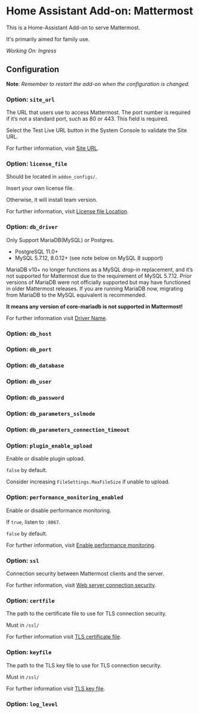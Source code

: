# Home Assistant Add-on: Mattermost

This is a Home-Assistant Add-on to serve Mattermost.

It's primarily aimed for family use.

_Working On: Ingress_

## Configuration

**Note**: _Remember to restart the add-on when the configuration is changed._

### Option: `site_url`

The URL that users use to access Mattermost. The port number is required if it’s not a standard port, such as 80 or 443. This field is required.

Select the Test Live URL button in the System Console to validate the Site URL.

For further information, visit [Site URL](https://docs.mattermost.com/configure/environment-configuration-settings.html#site-url).

### Option: `license_file`

Should be located in `addon_configs/`.

Insert your own license file.

Otherwise, it will install team version.

For further information, visit [License file Location](https://docs.mattermost.com/configure/environment-configuration-settings.html#license-file-location).

### Option: `db_driver`

Only Support MariaDB(MySQL) or Postgres.

- PostgreSQL 11.0+
- MySQL 5.7.12, 8.0.12+ (see note below on MySQL 8 support)

MariaDB v10+ no longer functions as a MySQL drop-in replacement, and it’s not supported for Mattermost due to the requirement of MySQL 5.7.12. Prior versions of MariaDB were not officially supported but may have functioned in older Mattermost releases. If you are running MariaDB now, migrating from MariaDB to the MySQL equivalent is recommended.

**It means any version of core-mariadb is not supported in Mattermost!**

For further information visit [Driver Name](https://docs.mattermost.com/configure/environment-configuration-settings.html#driver-name).

### Option: `db_host`

### Option: `db_port`

### Option: `db_database`

### Option: `db_user`

### Option: `db_password`

### Option: `db_parameters_sslmode`

### Option: `db_parameters_connection_timeout`

### Option: `plugin_enable_upload`

Enable or disable plugin upload.

`false` by default.

Consider increasing `FileSettings.MaxFileSize` if unable to upload.

### Option: `performance_monitoring_enabled`

Enable or disable performance monitoring.

If `true`, listen to `:8067`.

`false` by default.

For further information, visit [Enable performance monitoring](https://docs.mattermost.com/configure/environment-configuration-settings.html#enable-performance-monitoring).

### Option: `ssl`

Connection security between Mattermost clients and the server.

For further information, visit [Web server connection security](https://docs.mattermost.com/configure/environment-configuration-settings.html#web-server-connection-security).

### Option: `certfile`

The path to the certificate file to use for TLS connection security.

Must in `/ssl/`

For further information visit [TLS certificate file](https://docs.mattermost.com/configure/environment-configuration-settings.html#tls-certificate-file).

### Option: `keyfile`

The path to the TLS key file to use for TLS connection security.

Must in `/ssl/`

For further information visit [TLS key file](https://docs.mattermost.com/configure/environment-configuration-settings.html#tls-key-file).

### Option: `log_level`